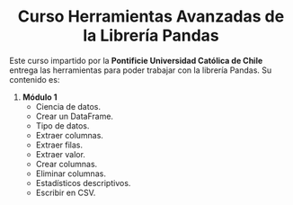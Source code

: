 <h1 align="center">Curso Herramientas Avanzadas de la Librería Pandas</h1>
<p>Este curso impartido por la <b>Pontificie Universidad Católica de Chile</b> entrega las herramientas para poder trabajar con la librería Pandas. Su contenido es:  <p/>
<p>
<ol>
  <li><b>Módulo 1</b><br>
    <ul>
      <li>Ciencia de datos.</li>
      <li>Crear un DataFrame.</li>
      <li>Tipo de datos.</li>
      <li>Extraer columnas.</li>
      <li>Extraer filas.</li>
      <li>Extraer valor.</li>
      <li>Crear columnas.</li>
      <li>Eliminar columnas.</li>
      <li>Estadísticos descriptivos.</li>
      <li>Escribir en CSV.</li>
    </ul>
  </li>
</ol>
</p>
  
